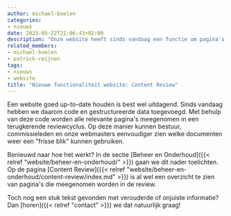 ```yaml
---
author: michael-boelen
categories:
- nieuws
date: 2023-05-22T21:06:43+02:00
description: "Onze website heeft sinds vandaag een functie om pagina's eenvoudiger up-to-date te houden. Lees meer over dit nieuws."
related_members:
- michael-boelen
- patrick-reijnen
tags:
- nieuws
- website
title: "Nieuwe functionaliteit website: Content Review"
---
```


Een website goed up-to-date houden is best wel uitdagend. Sinds vandaag hebben we daarom code en gestructureerde data toegevoegd. Met behulp van deze code worden alle relevante pagina's meegenomen in een terugkerende reviewcyclus. Op deze manier kunnen bestuur, commissieleden en onze webmasters eenvoudiger zien welke documenten weer een "frisse blik" kunnen gebruiken.

Benieuwd naar hoe het werkt? In de sectie [Beheer en Onderhoud]({{< relref "website/beheer-en-onderhoud/" >}}) gaan we dit nader toelichten. Op de pagina [Content Review]({{< relref "website/beheer-en-onderhoud/content-review/index.md" >}}) is al wel een overzicht te zien van pagina's die meegenomen worden in de review.

Toch nog een stuk tekst gevonden met verouderde of onjuiste informatie? Dan [horen]({{< relref "contact" >}}) we dat natuurlijk graag!
